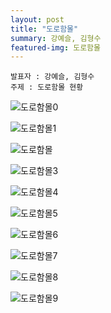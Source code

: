 ```yaml
---
layout: post
title: "도로함몰"
summary: 강예슬, 김형수
featured-img: 도로함몰
---
```


```
발표자 : 강예슬, 김형수
주제 : 도로함몰 현황
```



![도로함몰0](https://djschool.github.io/postimages/도로함몰0.jpg)

![도로함몰1](https://djschool.github.io/postimages/도로함몰1.jpg)

![도로함몰](https://djschool.github.io/postimages/도로함몰2.jpg)

![도로함몰3](https://djschool.github.io/postimages/도로함몰3.jpg)

![도로함몰4](https://djschool.github.io/postimages/도로함몰4.jpg)

![도로함몰5](https://djschool.github.io/postimages/도로함몰5.jpg)

![도로함몰6](https://djschool.github.io/postimages/도로함몰6.jpg)

![도로함몰7](https://djschool.github.io/postimages/도로함몰7.jpg)

![도로함몰8](https://djschool.github.io/postimages/도로함몰8.jpg)

![도로함몰9](https://djschool.github.io/postimages/도로함몰9.jpg)